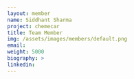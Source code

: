 ```yaml
---
layout: member
name: Siddhant Sharma
project: chemecar
title: Team Member
img: /assets/images/members/default.png
email:
weight: 5000
biography: >
linkedin:
---
```

